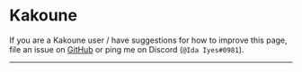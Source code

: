 # Kakoune

If you are a Kakoune user / have suggestions for how to improve this page,
file an issue on [GitHub](https://github.com/bevy-cheatbook/bevy-cheatbook)
or ping me on Discord (`@Ida Iyes#0981`).

---

